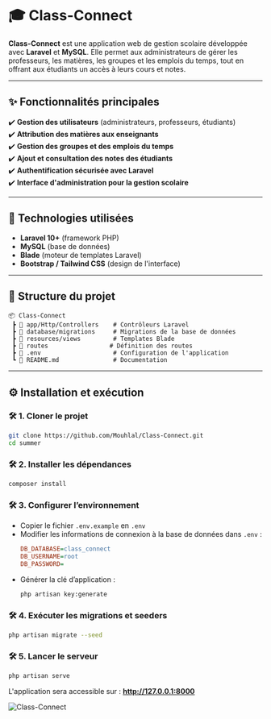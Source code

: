 # 🎓 Class-Connect  

**Class-Connect** est une application web de gestion scolaire développée avec **Laravel** et **MySQL**. Elle permet aux administrateurs de gérer les professeurs, les matières, les groupes et les emplois du temps, tout en offrant aux étudiants un accès à leurs cours et notes.  

---

## ✨ Fonctionnalités principales  

✔️ **Gestion des utilisateurs** (administrateurs, professeurs, étudiants)  
✔️ **Attribution des matières aux enseignants**  
✔️ **Gestion des groupes et des emplois du temps**  
✔️ **Ajout et consultation des notes des étudiants**  
✔️ **Authentification sécurisée avec Laravel**  
✔️ **Interface d'administration pour la gestion scolaire**  

---

## 🚀 Technologies utilisées  

- **Laravel 10+** (framework PHP)  
- **MySQL** (base de données)  
- **Blade** (moteur de templates Laravel)  
- **Bootstrap / Tailwind CSS** (design de l'interface)  

---

## 📂 Structure du projet  

```
📦 Class-Connect  
 ┣ 📂 app/Http/Controllers    # Contrôleurs Laravel  
 ┣ 📂 database/migrations     # Migrations de la base de données  
 ┣ 📂 resources/views         # Templates Blade  
 ┣ 📂 routes                 # Définition des routes  
 ┣ 📜 .env                    # Configuration de l'application  
 ┗ 📜 README.md               # Documentation  
```  

---

## ⚙️ Installation et exécution  

### 🛠️ 1. Cloner le projet  
```bash
git clone https://github.com/Mouhlal/Class-Connect.git
cd summer
```  

### 🛠️ 2. Installer les dépendances  
```bash
composer install
```  

### 🛠️ 3. Configurer l’environnement  
- Copier le fichier `.env.example` en `.env`  
- Modifier les informations de connexion à la base de données dans `.env` :  
  ```ini
  DB_DATABASE=class_connect
  DB_USERNAME=root
  DB_PASSWORD=
  ```  
- Générer la clé d’application :  
  ```bash
  php artisan key:generate
  ```  

### 🛠️ 4. Exécuter les migrations et seeders  
```bash
php artisan migrate --seed
```  

### 🛠️ 5. Lancer le serveur  
```bash
php artisan serve
```  
L'application sera accessible sur : **http://127.0.0.1:8000**  

 ![Class-Connect](public/images/class-connect.png)



